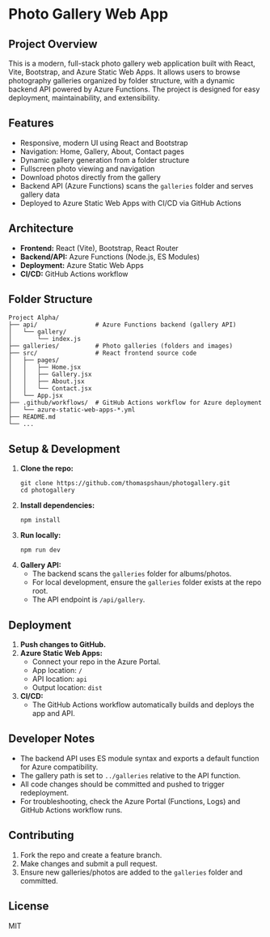 
# Photo Gallery Web App

## Project Overview

This is a modern, full-stack photo gallery web application built with React, Vite, Bootstrap, and Azure Static Web Apps. It allows users to browse photography galleries organized by folder structure, with a dynamic backend API powered by Azure Functions. The project is designed for easy deployment, maintainability, and extensibility.

## Features
- Responsive, modern UI using React and Bootstrap
- Navigation: Home, Gallery, About, Contact pages
- Dynamic gallery generation from a folder structure
- Fullscreen photo viewing and navigation
- Download photos directly from the gallery
- Backend API (Azure Functions) scans the `galleries` folder and serves gallery data
- Deployed to Azure Static Web Apps with CI/CD via GitHub Actions

## Architecture
- **Frontend:** React (Vite), Bootstrap, React Router
- **Backend/API:** Azure Functions (Node.js, ES Modules)
- **Deployment:** Azure Static Web Apps
- **CI/CD:** GitHub Actions workflow

## Folder Structure
```
Project Alpha/
├── api/                # Azure Functions backend (gallery API)
│   └── gallery/
│       └── index.js
├── galleries/          # Photo galleries (folders and images)
├── src/                # React frontend source code
│   ├── pages/
│   │   ├── Home.jsx
│   │   ├── Gallery.jsx
│   │   ├── About.jsx
│   │   └── Contact.jsx
│   └── App.jsx
├── .github/workflows/  # GitHub Actions workflow for Azure deployment
│   └── azure-static-web-apps-*.yml
├── README.md
└── ...
```

## Setup & Development
1. **Clone the repo:**
	```
	git clone https://github.com/thomaspshaun/photogallery.git
	cd photogallery
	```
2. **Install dependencies:**
	```
	npm install
	```
3. **Run locally:**
	```
	npm run dev
	```
4. **Gallery API:**
	- The backend scans the `galleries` folder for albums/photos.
	- For local development, ensure the `galleries` folder exists at the repo root.
	- The API endpoint is `/api/gallery`.

## Deployment
1. **Push changes to GitHub.**
2. **Azure Static Web Apps:**
	- Connect your repo in the Azure Portal.
	- App location: `/`
	- API location: `api`
	- Output location: `dist`
3. **CI/CD:**
	- The GitHub Actions workflow automatically builds and deploys the app and API.

## Developer Notes
- The backend API uses ES module syntax and exports a default function for Azure compatibility.
- The gallery path is set to `../galleries` relative to the API function.
- All code changes should be committed and pushed to trigger redeployment.
- For troubleshooting, check the Azure Portal (Functions, Logs) and GitHub Actions workflow runs.

## Contributing
1. Fork the repo and create a feature branch.
2. Make changes and submit a pull request.
3. Ensure new galleries/photos are added to the `galleries` folder and committed.

## License
MIT
